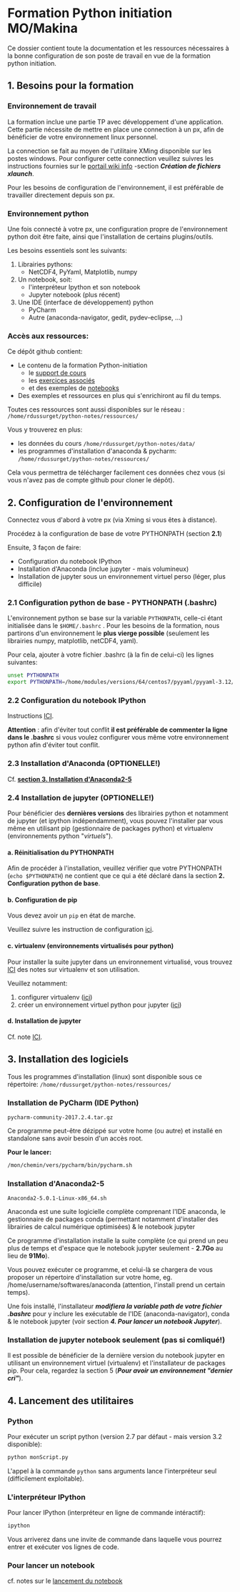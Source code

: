 # Formation Python initiation MO/Makina

Ce dossier contient toute la documentation et les ressources nécessaires à la bonne configuration de son poste de travail en vue de la formation python initiation.

## 1. Besoins pour la formation

### Environnement de travail

La formation inclue une partie TP avec développement d'une application. Cette partie nécessite de mettre en place une connection à un px, afin de bénéficier de votre environnement linux personnel.

La connection se fait au moyen de l'utilitaire XMing disponible sur les postes windows. Pour configurer cette connection veuillez suivres les instructions fournies sur le [portail wiki info](https://wikiinfo.mercator-ocean.fr/dokuwiki/doku.php?id=user:4windows:1logiciels:xming&s[]=xming) -section ***Création de fichiers xlaunch***.

Pour les besoins de configuration de l'environnement, il est préférable de travailler directement depuis son px.

### Environnement python
Une fois connecté à votre px, une configuration propre de l'environnement python doit être faite, ainsi que l'installation de certains plugins/outils.

Les besoins essentiels sont les suivants:
1. Librairies pythons:
   * NetCDF4, PyYaml, Matplotlib, numpy
2. Un notebook, soit:
   * l'interpréteur Ipython et son notebook
   * Jupyter notebook (plus récent)
4. Une IDE (interface de développement) python
   * PyCharm
   * Autre (anaconda-navigator, gedit, pydev-eclipse,  ...)
   
### Accès aux ressources:

Ce dépôt github contient:
* Le contenu de la formation Python-initiation
  * le [support de cours](https://github.com/mercator-ocean/python-notes/tree/master/suppots/makina)
  * les [exercices associés](https://github.com/mercator-ocean/python-notes/tree/master/exercices/makina)
  * et des exemples de [notebooks](https://github.com/mercator-ocean/python-notes/tree/master/notebooks/makina)
* Des exemples et ressources en plus qui s'enrichiront au fil du temps.

Toutes ces ressources sont aussi disponibles sur le réseau : ```/home/rdussurget/python-notes/ressources/```

Vous y trouverez en plus:
* les données du cours ```/home/rdussurget/python-notes/data/```
* les programmes d'installation d'anaconda & pycharm: ```/home/rdussurget/python-notes/ressources/```

Cela vous permettra de télécharger facilement ces données chez vous (si vous n'avez pas de compte github pour cloner le dépôt).

## 2. Configuration de l'environnement

Connectez vous d'abord à votre px (via Xming si vous êtes à distance).

Procédez à la configuration de base de votre PYTHONPATH (section **2.1**)

Ensuite, 3 façon de faire:
* Configuration du notebook IPython
* Installation d'Anaconda (inclue jupyter - mais volumineux)
* Installation de jupyter sous un environnement virtuel perso (léger, plus difficile)

### 2.1 Configuration python de base - PYTHONPATH (.bashrc)

L'environnement python se base sur la variable ```PYTHONPATH```, celle-ci étant initialisée dans le ```$HOME/.bashrc``` . Pour les besoins de la formation, nous partirons d'un environnement le **plus vierge possible** (seulement les librairies numpy, matplotlib, netCDF4, yaml).

Pour cela, ajouter à votre fichier .bashrc (à la fin de celui-ci) les lignes suivantes:

```sh
unset PYTHONPATH
export PYTHONPATH=/home/modules/versions/64/centos7/pyyaml/pyyaml-3.12/lib64/python2.7/site-packages:/home/modules/versions/64/centos7/netcdf4python/netcdf4python-1.0.7_gnu4.8.2/lib64/python2.7/site-packages:/home/modules/versions/64/centos7/matplotlib/matplotlib-2.0.0_gnu4.8.2/lib64/python2.7/site-packages:/home/modules/versions/64/centos7/numpy/numpy-1.9.1_gnu4.8.2/lib64/python2.7/site-packages
```


### 2.2 Configuration du notebook IPython

Instructions [ICI](https://github.com/mercator-ocean/python-notes/blob/master/iPython-notebook.md).

**Attention** : afin d'éviter tout conflit __il est préférable de commenter la ligne dans le **.bashrc**__ si vous voulez configurer vous même votre environnement python afin d'éviter tout conflit.

### 2.3 Installation d'Anaconda (OPTIONELLE!)

Cf. **[section 3. Installation d'Anaconda2-5](https://github.com/mercator-ocean/python-notes/blob/master/README.md#installation-danaconda2-5)**

### 2.4 Installation de jupyter (OPTIONELLE!)

Pour bénéficier des __dernières versions__ des librairies python et notamment de jupyter (et ipython indépendamment), vous pouvez l'installer par vous même en utilisant pip (gestionnaire de packages python) et virtualenv (environnements python "*virtuels*").

#### a. Réinitialisation du PYTHONPATH

Afin de procéder à l'installation, veuillez vérifier que votre PYTHONPATH (```echo $PYTHONPATH```) ne contient que ce qui a été déclaré dans la section **2. Configuration python de base**.

#### b. Configuration de pip

Vous devez avoir un ```pip``` en état de marche.

Veuillez suivre les instruction de configuration [ici](https://github.com/mercator-ocean/python-notes/blob/master/pip-config.md).


#### c. virtualenv (environnements virtualisés pour python)

Pour installer la suite jupyter dans un environnement virtualisé, vous trouvez [ICI](https://github.com/mercator-ocean/python-notes/blob/master/virtualenv.md#cr%C3%A9ation-dun-environnement-virtuel) des notes sur virtualenv et son utilisation.

Veuillez notamment:
1. configurer virtualenv ([ici](https://github.com/mercator-ocean/python-notes/blob/master/virtualenv.md#configuration-et-d%C3%A9claration-du-wrapper))
2. créer un environnement virtuel python pour jupyter ([ici](https://github.com/mercator-ocean/python-notes/blob/master/virtualenv.md#cr%C3%A9ation-dun-environnement-virtuel))

#### d. Installation de jupyter

Cf. note [ICI](https://github.com/mercator-ocean/python-notes/blob/master/jupyter-install.md).


## 3. Installation des logiciels

Tous les programmes d'installation (linux) sont disponible sous ce répertoire:
```/home/rdussurget/python-notes/ressources/```

### Installation de PyCharm (IDE Python)
```pycharm-community-2017.2.4.tar.gz```

Ce programme peut-être dézippé sur votre home (ou autre) et installé en standalone sans avoir besoin d'un accès root.

__Pour le lancer:__
```sh
/mon/chemin/vers/pycharm/bin/pycharm.sh
```

### Installation d'Anaconda2-5
```Anaconda2-5.0.1-Linux-x86_64.sh```

Anaconda est une suite logicielle complète comprenant l'IDE anaconda, le gestionnaire de packages conda (permettant notamment d'installer des librairies de calcul numérique optimisées) & le notebook jupyter

Ce programme d'installation installe la suite complète (ce qui prend un peu plus de temps et d'espace que le notebook jupyter seulement - **2.7Go** au lieu de **91Mo**).

Vous pouvez exécuter ce programme, et celui-là se chargera de vous proposer un répertoire d'installation sur votre home, eg. /home/username/softwares/anaconda (attention, l'install prend un certain temps).

Une fois installé, l'installateur ***modifiera la variable path de votre fichier .bashrc*** pour y inclure les exécutable de l'IDE (anaconda-navigator), conda & le notebook jupyter (voir section ***4. Pour lancer un notebook Jupyter***).

### Installation de jupyter notebook seulement (pas si comliqué!)

Il est possible de bénéficier de la dernière version du notebook jupyter en utilisant un environnement virtuel (virtualenv) et l'installateur de packages pip. Pour cela, regardez la section 5 (***Pour avoir un environnement "dernier cri"***).


## 4. Lancement des utilitaires

### Python

Pour exécuter un script python (version 2.7 par défaut - mais version 3.2 disponible):

```sh
python monScript.py
```

L'appel à la commande ```python``` sans arguments lance l'interpréteur seul (difficilement exploitable).

### L'interpréteur IPython

Pour lancer IPython (interpréteur en ligne de commande intéractif):

```sh
ipython
```
Vous arriverez dans une invite de commande dans laquelle vous pourrez entrer et exécuter vos lignes de code.

### Pour lancer un notebook

cf. notes sur le [lancement du notebook](https://github.com/mercator-ocean/python-notes/blob/master/notebook-run.md)








